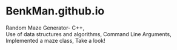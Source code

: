 # BenkMan.github.io
Random Maze Generator- C++,  
Use of data structures and algorithms, 
Command Line Arguments, 
Implemented a maze class, 
Take a look!
